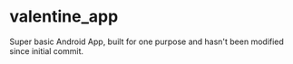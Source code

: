 # valentine_app
Super basic Android App, built for one purpose and hasn't been modified since initial commit. 
